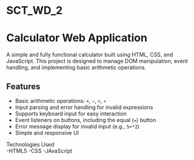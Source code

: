# SCT_WD_2
# Calculator Web Application

A simple and fully functional calculator built using HTML, CSS, and JavaScript. 
This project is designed to manage DOM manipulation, event handling, and implementing basic arithmetic operations.

## Features 

- Basic arithmetic operations: `+`, `−`, `×`, `÷`
- Input parsing and error handling for invalid expressions
- Supports keyboard input for easy interaction
- Event listeners on buttons, including the equal (`=`) button
- Error message display for invalid input (e.g., `5+*2`)
- Simple and responsive UI

Technologies Used  
-HTML5
-CSS
-JAvaScript
